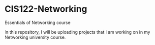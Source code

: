 # CIS122-Networking
Essentials of Networking course

In this repository, I will be uploading projects that I am working on in my Networking university course.
